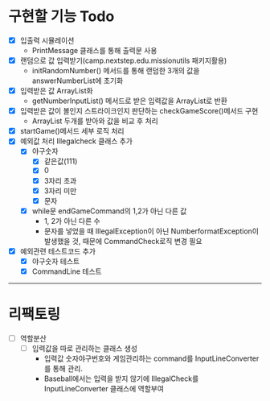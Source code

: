 # 구현할 기능 Todo
- [x] 입출력 시뮬레이션
  - PrintMessage 클래스를 통해 출력문 사용
- [x] 랜덤으로 값 입력받기(camp.nextstep.edu.missionutils 패키지활용)
  - initRandomNumber() 메서드를 통해 랜덤한 3개의 값을 answerNumberList에 초기화
- [x] 입력받은 값 ArrayList화
  - getNumberInputList() 메서드로 받은 입력값을 ArrayList로 반환
- [x] 입력받은 값이 볼인지 스트라이크인지 판단하는 checkGameScore()메서드 구현
  - ArrayList 두개를 받아와 값을 비교 후 처리
- [x] startGame()메서드 세부 로직 처리
- [x] 예외값 처리 Illegalcheck 클래스 추가
  - [x] 야구숫자
    - [x] 같은값(111)
    - [x] 0
    - [x] 3자리 초과
    - [x] 3자리 미만
    - [x] 문자
  - [x] while문 endGameCommand의 1,2가 아닌 다른 값
    - 1, 2가 아닌 다른 수
    - 문자를 넣었을 때 IllegalException이 아닌 NumberformatException이 발생했을 것, 때문에 CommandCheck로직 변경 필요
- [x] 예외관련 테스트코드 추가
  - [x] 야구숫자 테스트
  - [x] CommandLine 테스트

---
# 리팩토링
- [ ] 역할분산
  - [ ] 입력값을 따로 관리하는 클래스 생성
    - 입력값 숫자야구번호와 게임관리하는 command를 InputLineConverter를 통해 관리.
    - Baseball에서는 입력을 받지 않기에 IllegalCheck를 InputLineConverter 클래스에 역할부여
    
